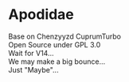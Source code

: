 # Apodidae
Base on Chenzyyzd CuprumTurbo  
Open Source under GPL 3.0  
Wait for V14...  
We may make a big bounce...  
Just "Maybe"...  
